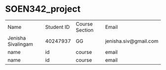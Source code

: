 # SOEN342_project

<table>
  <tr>
    <td>Name</td>
    <td>Student ID</td>
    <td>Course Section</td>
    <td>Email</td>
  </tr>

  <tr>
    <td>Jenisha Sivalingam</td>
    <td>40247937</td>
    <td>GG</td>
    <td>jenisha.siv@gmail.com</td>
  </tr>

 <tr>
    <td>name</td>
    <td>id</td>
    <td>course</td>
    <td>email</td>
  </tr>

   <tr>
    <td>name</td>
    <td>id</td>
    <td>course</td>
    <td>email</td>
  </tr>

  </table>
